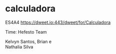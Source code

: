 # calculadora
ES4A4
https://dweet.io:443/dweet/for/Calculadora

Time: Hefesto Team

Kelvyn Santos,
Brian e  
Nathalia Silva 
